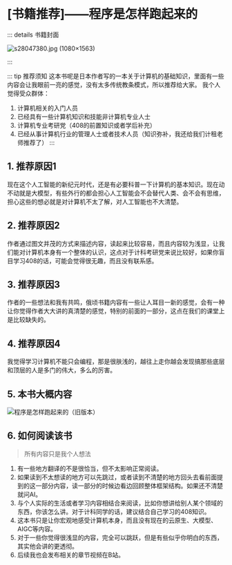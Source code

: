 # [书籍推荐]——程序是怎样跑起来的

::: details 书籍封面

![s28047380.jpg (1080×1563)](https://coderethan-1327000741.cos.ap-chengdu.myqcloud.com/blog-pics/s28047380.jpg)

:::

::: tip 推荐须知
这本书呢是日本作者写的一本关于计算机的基础知识，里面有一些内容会让我眼前一亮的感觉，没有太多传统教条模式，所以推荐给大家。
我个人觉得受众群体：
1. 计算机相关的入门人员
2. 已经具有一些计算机知识和技能非计算机专业人士
3. 计算机专业考研党（408的前置知识或者学后补充）
4. 已经从事计算机行业的管理人士或者技术人员（知识弥补，我还给我们计租老师推荐了）
:::

## 1. 推荐原因1
现在这个人工智能的新纪元时代，还是有必要科普一下计算机的基本知识。现在动不动就是大模型，有些外行的都会担心人工智能会不会替代人类、会不会有思维，担心这些的想必就是对计算机不太了解，对人工智能也不大清楚。

## 2. 推荐原因2
作者通过图文并茂的方式来描述内容，读起来比较容易，而且内容较为浅显，让我们能对计算机本身有一个整体的认识，这点对于计科考研党来说比较好，如果你盲目学习408的话，可能会觉得很无趣，而且没有联系感。


## 3. 推荐原因3
作者的一些想法和我有共鸣，俄顷书籍内容有一些让人耳目一新的感觉，会有一种让你觉得作者大大讲的真清楚的感觉，特别的前面的一部分，这点在我们的课堂上是比较缺失的。


## 4. 推荐原因4
我觉得学习计算机不能只会编程，那是很肤浅的，越往上走你越会发现搞那些底层和顶层的人是多门的伟大，多么的厉害。

## 5. 本书大概内容

![程序是怎样跑起来的（旧版本）](https://coderethan-1327000741.cos.ap-chengdu.myqcloud.com/blog-pics/%E7%A8%8B%E5%BA%8F%E6%98%AF%E6%80%8E%E6%A0%B7%E8%B7%91%E8%B5%B7%E6%9D%A5%E7%9A%84%EF%BC%88%E6%97%A7%E7%89%88%E6%9C%AC%EF%BC%89.png)


## 6. 如何阅读该书
> 所有内容只是我个人想法

1. 有一些地方翻译的不是很恰当，但不太影响正常阅读。
2. 如果读到不太想读的地方可以先跳过，或者读到不清楚的地方回头去看前面提到的这一部分内容，读一部分的时候边看边回顾整体框架结构。如果还不清楚就问AI。
3. 与个人实际的生活或者学习内容相结合来阅读，比如你想讲给别人某个领域的东西，你该怎么讲。对于计科同学的话，建议结合自己学习的408知识。
4. 这本书只是让你宏观地感受计算机本身，而且没有现在的云原生、大模型、AIGC等内容。
5. 对于一些你觉得很浅显的内容，完全可以跳跃，但是有些似乎你明白的东西，其实他会讲的更透彻。
6. 后续我也会发布相关的章节视频在B站。